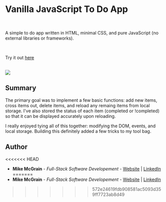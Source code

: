 # Vanilla JavaScript To Do App

<br>

A simple to do app written in HTML, minimal CSS, and pure JavaScript (no external libraries or frameworks).

<br>

Try it out [here](https://mikemcgrain.github.io/to-do_app/)

<br>

<image src="images/screenshot.png">

## Summary

The primary goal was to implement a few basic functions: add new items, cross items out, delete items, and reload any remaing items from local storage.  I've also stored the status of each item (completed or !completed) so that it can be displayed accurately upon reloading.

I really enjoyed tying all of this together: modifying the DOM, events, and local storage.  Building this definitely added a few tricks to my tool bag.  

## Author

<<<<<<< HEAD
* **Mike McGrain** - *Full-Stack Software Developement* - [Website](http://mikemcgrain.com) | [LinkedIn](https://www.linkedin.com/in/michaelmcgrain)
=======
* **Mike McGrain** - *Full-Stack Software Developement* - [Website](http://mikemcgrain.com) | [LinkedIn](https://www.linkedin.com/in/michaelmcgrain)
>>>>>>> 572e24619fdb908581ac5093d359ff7723ab8d49
